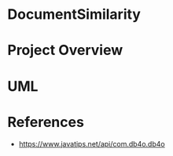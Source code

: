 # DocumentSimilarity

# Project Overview 


# UML


# References 
 - https://www.javatips.net/api/com.db4o.db4o
 